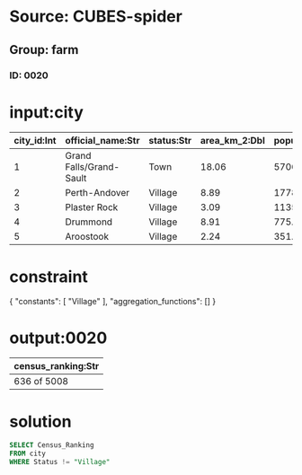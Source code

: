 # Source: CUBES-spider
## Group: farm
### ID: 0020

# input:city

| city_id:Int | official_name:Str | status:Str | area_km_2:Dbl | population:Dbl | census_ranking:Str |
|---|---|---|---|---|---|
| 1 | Grand Falls/Grand-Sault | Town | 18.06 | 5706.0 | 636 of 5008 |
| 2 | Perth-Andover | Village | 8.89 | 1778.0 | 1442 of 5,008 |
| 3 | Plaster Rock | Village | 3.09 | 1135.0 | 1936 of 5,008 |
| 4 | Drummond | Village | 8.91 | 775.0 | 2418 of 5008 |
| 5 | Aroostook | Village | 2.24 | 351.0 | 3460 of 5008 |

# constraint

{
  "constants": [
    "Village"
  ],
  "aggregation_functions": []
}

# output:0020

| census_ranking:Str |
|---|
| 636 of 5008 |

# solution

```sql
SELECT Census_Ranking
FROM city
WHERE Status != "Village"
```
